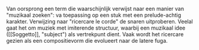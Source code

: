 Van oorsprong een term die waarschijnlijk verwijst naar een manier van "muzikaal zoeken": va toepassing op een stuk met een prelude-achtig karakter. Verwijzing naar "ricercare le corde" de snaren uitproberen. Veelal gaat het om muziek met imiterende structuur, waarbij een muzikaal idee ([[Soggetto]], "subject") als vertrekpunt dient. Vaak wordt het ricercare gezien als een compositievorm die evolueert naar de latere fuga.